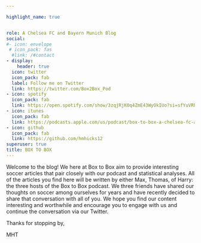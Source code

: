 ```yaml
---

highlight_name: true


role: A Chelsea FC and Bayern Munich Blog
social:
#- icon: envelope
 # icon_pack: fas
  #link: /#contact
- display:
    header: true
  icon: twitter
  icon_pack: fab
  label: Follow me on Twitter
  link: https://twitter.com/Box2Box_Pod
- icon: spotify
  icon_pack: fab
  link: https://open.spotify.com/show/3zqjRjK0q4ZmE43WyOkIUo?si=sfYuVRhMSw690ArPuNKXPw&nd=1
- icon: itunes
  icon_pack: fab
  link: https://podcasts.apple.com/us/podcast/box-to-box-a-chelsea-fc-and-bayern-munich-podcast/id1579056772
- icon: github
  icon_pack: fab
  link: https://github.com/hmhicks12
superuser: true
title: BOX TO BOX
---
```


Welcome to the blog! We here at Box to Box aim to provide interesting soccer articles that pair closely with our podcast and statistical analyses. All of the articles you find here will be written by either Max, Thomas, of Harry: the three hosts of the Box to Box podcast. We three friends have shared our thoughts on soccer among ourselves for years and have recently decided to share that conversation with all of you. We hope you find our content interesting and worthwhile and encourage you to engage with us and continue the conversation via our Twitter.

Thanks for stopping by,

MHT

